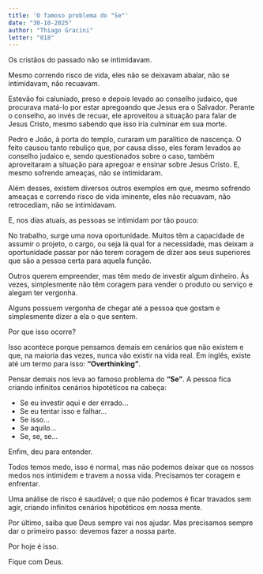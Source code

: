 ```yaml
---
title: 'O famoso problema do "Se"'
date: "30-10-2025"
author: "Thiago Gracini"
letter: "018"
---
```


Os cristãos do passado não se intimidavam.

Mesmo correndo risco de vida, eles não se deixavam abalar, não se intimidavam, não recuavam.

Estevão foi caluniado, preso e depois levado ao conselho judaico, que procurava matá-lo por estar apregoando que Jesus era o Salvador. Perante o conselho, ao invés de recuar, ele aproveitou a situação para falar de Jesus Cristo, mesmo sabendo que isso iria culminar em sua morte.

Pedro e João, à porta do templo, curaram um paralítico de nascença. O feito causou tanto rebuliço que, por causa disso, eles foram levados ao conselho judaico e, sendo questionados sobre o caso, também aproveitaram a situação para apregoar e ensinar sobre Jesus Cristo. E, mesmo sofrendo ameaças, não se intimidaram.

Além desses, existem diversos outros exemplos em que, mesmo sofrendo ameaças e correndo risco de vida iminente, eles não recuavam, não retrocediam, não se intimidavam.

E, nos dias atuais, as pessoas se intimidam por tão pouco:

No trabalho, surge uma nova oportunidade. Muitos têm a capacidade de assumir o projeto, o cargo, ou seja lá qual for a necessidade, mas deixam a oportunidade passar por não terem coragem de dizer aos seus superiores que são a pessoa certa para aquela função.

Outros querem empreender, mas têm medo de investir algum dinheiro. Às vezes, simplesmente não têm coragem para vender o produto ou serviço e alegam ter vergonha.

Alguns possuem vergonha de chegar até a pessoa que gostam e simplesmente dizer a ela o que sentem.

Por que isso ocorre?

Isso acontece porque pensamos demais em cenários que não existem e que, na maioria das vezes, nunca vão existir na vida real. Em inglês, existe até um termo para isso: **“Overthinking”**.

Pensar demais nos leva ao famoso problema do **“Se”**. A pessoa fica criando infinitos cenários hipotéticos na cabeça:

- Se eu investir aqui e der errado...
- Se eu tentar isso e falhar...
- Se isso...
- Se aquilo...
- Se, se, se...

Enfim, deu para entender.

Todos temos medo, isso é normal, mas não podemos deixar que os nossos medos nos intimidem e travem a nossa vida. Precisamos ter coragem e enfrentar.

Uma análise de risco é saudável; o que não podemos é ficar travados sem agir, criando infinitos cenários hipotéticos em nossa mente.

Por último, saiba que Deus sempre vai nos ajudar. Mas precisamos sempre dar o primeiro passo: devemos fazer a nossa parte.

Por hoje é isso.

Fique com Deus.
